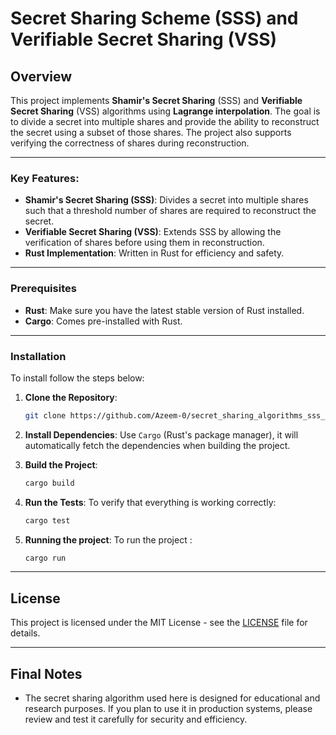# Secret Sharing Scheme (SSS) and Verifiable Secret Sharing (VSS)

## Overview

This project implements **Shamir's Secret Sharing** (SSS) and **Verifiable Secret Sharing** (VSS) algorithms using **Lagrange interpolation**. The goal is to divide a secret into multiple shares and provide the ability to reconstruct the secret using a subset of those shares. The project also supports verifying the correctness of shares during reconstruction.

---
### Key Features:
- **Shamir's Secret Sharing (SSS)**: Divides a secret into multiple shares such that a threshold number of shares are required to reconstruct the secret.
- **Verifiable Secret Sharing (VSS)**: Extends SSS by allowing the verification of shares before using them in reconstruction.
- **Rust Implementation**: Written in Rust for efficiency and safety.


---
### Prerequisites

- **Rust**: Make sure you have the latest stable version of Rust installed.
- **Cargo**: Comes pre-installed with Rust.

---
### Installation

To install follow the steps below:

1. **Clone the Repository**:
    ```sh
    git clone https://github.com/Azeem-0/secret_sharing_algorithms_sss_and_vss.git
    ```

2. **Install Dependencies**:
    Use `Cargo` (Rust's package manager), it will automatically fetch the dependencies when building the project.

3. **Build the Project**:
    ```sh
    cargo build 
    ```

4. **Run the Tests**:
    To verify that everything is working correctly:
    ```sh
    cargo test
    ```
5. **Running the project**:
    To run the project : 
    ```bash
    cargo run
    ```

    
---

## License

This project is licensed under the MIT License - see the [LICENSE](LICENSE) file for details.

---

## Final Notes

- The secret sharing algorithm used here is designed for educational and research purposes. If you plan to use it in production systems, please review and test it carefully for security and efficiency.
